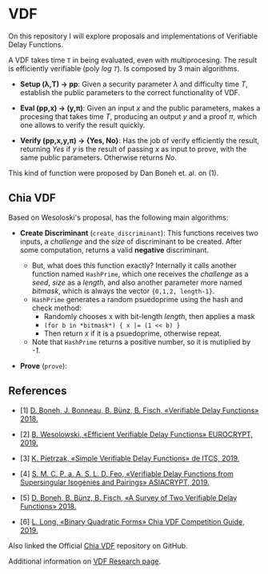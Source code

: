 # VDF
On this repository I will explore proposals and implementations of Verifiable Delay Functions. 

A VDF takes time `T` in being evaluated, even with multiprocesing. The result is efficiently verifiable (poly *log `T`*). Is composed by 3 main algorithms.

- __Setup (λ,T) → pp__: Given a security parameter *λ* and difficulty time *T*, establish the public parameters to the correct functionality of VDF.

- __Eval (pp,x) → (y,π)__: Given an input *x* and the public parameters, makes a procesing that takes time *T*, producing an output *y* and a proof *π*, which one allows to verify the result quickly.

- __Verify (pp,x,y,π) → {Yes, No}__: Has the job of verify efficiently the result, returning *Yes* if *y* is the result of passing *x* as input to prove, with the same public parameters. Otherwise returns *No*.

This kind of function were proposed by Dan Boneh et. al. on (1).

## Chia VDF
Based on Wesoloski's proposal, has the following main algorithms:

- **Create Discriminant** (`create_discriminant`): This functions receives two inputs, a *challenge* and the *size* of discriminant to be created. After some computation, returns a valid __negative__ discriminant.
    - But, what does this function exactly? Internally it calls another function named `HashPrime`, which one receives the *challenge* as a *seed*, *size* as a *length*, and also another parameter more named *bitmask*, which is always the vector `{0,1,2, length-1}`. 
    - `HashPrime` generates a random psuedoprime using the hash and check method:
        - Randomly chooses x with bit-length *length*, then applies a mask
        - `(for b in *bitmask*) { x |= (1 << b) }`
        - Then return x if it is a psuedoprime, otherwise repeat.
    - Note that `HashPrime` returns a positive number, so it is mutiplied by *-1*.

- **Prove** (`prove`):

## References
- [1] [D. Boneh, J. Bonneau, B. Bünz, B. Fisch, «Verifiable Delay Functions» 2018.](https://eprint.iacr.org/2018/601.pdf)

- [2] [B. Wesolowski, «Efficient Verifiable Delay Functions» EUROCRYPT, 2019.](https://eprint.iacr.org/2018/623.pdf)

- [3] [K. Pietrzak, «Simple Verifiable Delay Functions» de ITCS, 2019.](https://eprint.iacr.org/2018/627.pdf)

- [4] [S. M. C. P. a. A. S. L. D. Feo, «Verifiable Delay Functions from Supersingular Isogenies and 
Pairings» ASIACRYPT, 2019.](https://eprint.iacr.org/2019/166.pdf)

- [5] [D. Boneh, B. Bünz, B. Fisch, «A Survey of Two Verifiable Delay Functions» 2018.](https://eprint.iacr.org/2018/712.pdf)

- [6] [L. Long, «Binary Quadratic Forms» Chia VDF Competition Guide, 2019.](https://raw.githubusercontent.com/Chia-Network/chiavdf/main/classgroups.pdf)


Also linked the Official [Chia VDF](https://github.com/Chia-Network/chiavdf) repository on GitHub.

Additional information on [VDF Research page](https://vdfresearch.org/).